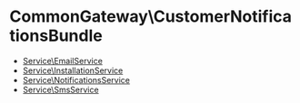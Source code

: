 # CommonGateway\CustomerNotificationsBundle

* [Service\EmailService](EmailService.md)
* [Service\InstallationService](InstallationService.md) 
* [Service\NotificationsService](NotificationsService.md)
* [Service\SmsService](SmsService.md)
